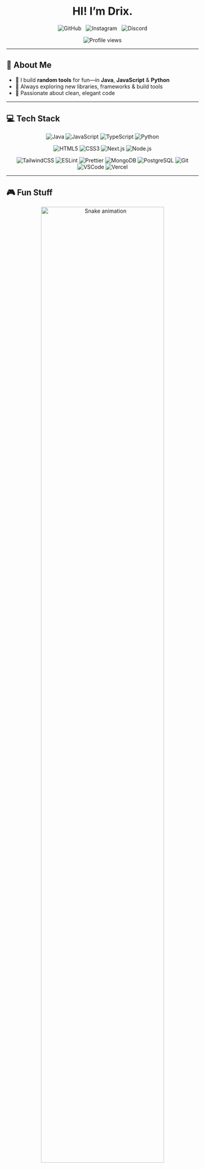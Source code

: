 <!-- Centered text header -->
<h1 align="center">HI! I’m Drix.</h1>

<p align="center">
  <!-- Social badges: black card + white text + #ff0055 logo, no underline -->
  <a href="https://github.com/whosdrix" style="margin:0 4px; text-decoration:none;">
    <img
      src="https://img.shields.io/static/v1?label=&message=GitHub&logo=github&style=for-the-badge&color=000000&logoColor=ff0055"
      alt="GitHub"
    />
  </a>
  <a href="https://instagram.com/whosdrix" style="margin:0 4px; text-decoration:none;">
    <img
      src="https://img.shields.io/static/v1?label=&message=Instagram&logo=instagram&style=for-the-badge&color=000000&logoColor=ff0055"
      alt="Instagram"
    />
  </a>
  <a href="https://discord.gg/quRYpJtMgY" style="margin:0 4px; text-decoration:none;">
    <img
      src="https://img.shields.io/static/v1?label=&message=Discord&logo=discord&style=for-the-badge&color=000000&logoColor=ff0055"
      alt="Discord"
    />
  </a>
</p>

<p align="center">
  <img
    src="https://komarev.com/ghpvc/?username=whosdrix&label=Profile+Views&color=ff0055&style=flat-square&background=000000"
    alt="Profile views"
  />
</p>

---

## 👋 About Me

- 🔭 I build **random tools** for fun—in **Java**, **JavaScript** & **Python**  
- 🌱 Always exploring new libraries, frameworks & build tools  
- 🎯 Passionate about clean, elegant code  

---

## 💻 Tech Stack

<p align="center">
  <!-- Row 1: Languages -->
  <img src="https://img.shields.io/badge/Java-000000?style=flat-square&logo=java&logoColor=ff0055" alt="Java" />
  <img src="https://img.shields.io/badge/JavaScript-000000?style=flat-square&logo=javascript&logoColor=ff0055" alt="JavaScript" />
  <img src="https://img.shields.io/badge/TypeScript-000000?style=flat-square&logo=typescript&logoColor=ff0055" alt="TypeScript" />
  <img src="https://img.shields.io/badge/Python-000000?style=flat-square&logo=python&logoColor=ff0055" alt="Python" />
</p>
<p align="center">
  <!-- Row 2: Frameworks & Libraries -->
  <img src="https://img.shields.io/badge/HTML5-000000?style=flat-square&logo=html5&logoColor=ff0055" alt="HTML5" />
  <img src="https://img.shields.io/badge/CSS3-000000?style=flat-square&logo=css3&logoColor=ff0055" alt="CSS3" />
  <img src="https://img.shields.io/badge/Next.js-000000?style=flat-square&logo=next.js&logoColor=ff0055" alt="Next.js" />
  <img src="https://img.shields.io/badge/Node.js-000000?style=flat-square&logo=node.js&logoColor=ff0055" alt="Node.js" />
</p>
<p align="center">
  <!-- Row 3: Tools & Services -->
  <img src="https://img.shields.io/badge/TailwindCSS-000000?style=flat-square&logo=tailwindcss&logoColor=ff0055" alt="TailwindCSS" />
  <img src="https://img.shields.io/badge/ESLint-000000?style=flat-square&logo=eslint&logoColor=ff0055" alt="ESLint" />
  <img src="https://img.shields.io/badge/Prettier-000000?style=flat-square&logo=prettier&logoColor=ff0055" alt="Prettier" />
  <img src="https://img.shields.io/badge/MongoDB-000000?style=flat-square&logo=mongodb&logoColor=ff0055" alt="MongoDB" />
  <img src="https://img.shields.io/badge/PostgreSQL-000000?style=flat-square&logo=postgresql&logoColor=ff0055" alt="PostgreSQL" />
  <img src="https://img.shields.io/badge/Git-000000?style=flat-square&logo=git&logoColor=ff0055" alt="Git" />
  <img src="https://img.shields.io/badge/VSCode-000000?style=flat-square&logo=visual-studio-code&logoColor=ff0055" alt="VSCode" />
  <img src="https://img.shields.io/badge/Vercel-000000?style=flat-square&logo=vercel&logoColor=ff0055" alt="Vercel" />
</p>

---

## 🎮 Fun Stuff

<p align="center">
  <img
    src="https://raw.githubusercontent.com/whosdrix/whosdrix/output/snake.svg"
    alt="Snake animation"
    width="80%"
  />
</p>
